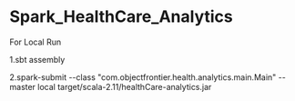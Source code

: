 # Spark_HealthCare_Analytics

For Local Run

1.sbt assembly

2.spark-submit --class "com.objectfrontier.health.analytics.main.Main" --master local target/scala-2.11/healthCare-analytics.jar
